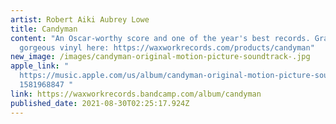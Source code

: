 ```yaml
---
artist: Robert Aiki Aubrey Lowe
title: Candyman
content: "An Oscar-worthy score and one of the year's best records. Grab the
  gorgeous vinyl here: https://waxworkrecords.com/products/candyman"
new_image: /images/candyman-original-motion-picture-soundtrack-.jpg
apple_link: "
  https://music.apple.com/us/album/candyman-original-motion-picture-soundtrack/\
  1581968847 "
link: https://waxworkrecords.bandcamp.com/album/candyman
published_date: 2021-08-30T02:25:17.924Z
---
```

